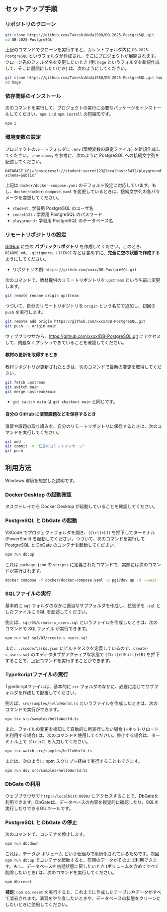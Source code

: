 

## セットアップ手順

### リポジトリのクローン

```bash
git clone https://github.com/TakeshiWada1980/DB-2025-PostgreSQL.git
cd DB-2025-PostgreSQL
```

上記のコマンドでクローンを実行すると、カレントフォルダ内に `DB-2025-PostgreSQL` というフォルダが作成され、そこにプロジェクトが展開されます。クローン先のフォルダ名を変更したいとき (例: `hoge` というフォルダを新規作成して、そこに展開にしたいとき) は、次のようにしてください。

```bash
git clone https://github.com/TakeshiWada1980/DB-2025-PostgreSQL.git hoge
cd hoge
```

### 依存関係のインストール

次のコマンドを実行して、プロジェクトの実行に必要なパッケージをインストールしてください。`npm i` は `npm install` の短縮形です。

```bash
npm i
```

### 環境変数の設定

プロジェクトのルートフォルダに `.env` (環境変数の設定ファイル) を新規作成してください。`.env.dummy` を参考に、次のように PostgreSQL への接続文字列を記述してください。

```env
DATABASE_URL="postgresql://student:secret123@localhost:5432/playground?schema=public"
```

上記は `docker/docker-compose.yaml` のデフォルト設定に対応しています。もし、`docker/docker-compose.yaml` を変更しているときは、接続文字列の各パラメータを変更してください。

- `student` : 学習用 PostgreSQL のユーザ名
- `secret123` : 学習用 PostgreSQL のパスワード
- `playground` : 学習用 PostgreSQL のデータベース名

### リモートリポジトリの設定

[GitHub](https://github.com/) に空の **パブリックリポジトリ** を作成してください。このとき、`README.md`、`.gitignore`、`LICENSE` などは含めずに、**完全に空の状態で作成**するようにしてください。

- リポジトリの例: `https://github.com/xxxx/DB-PostgreSQL.git`

次のコマンドで、教材提供のリモートリポジトリを `upstream` という名前に変更します。

```bash
git remote rename origin upstream
```

つづいて、自分のリモートリポジトリを `origin` という名前で追加し、初回の `push` を実行します。

```bash
git remote add origin https://github.com/xxxx/DB-PostgreSQL.git
git push -u origin main
```

ウェブブラウザから、https://github.com/xxxx/DB-PostgreSQL.git にアクセスして、問題なくプッシュできていることを確認してください。

#### 教材の更新を取得するとき

教材リポジトリが更新されたときは、次のコマンドで最新の変更を取得してください。

```bash
git fetch upstream
git switch main
git merge upstream/main
```

- `git switch main` は `git checkout main` と同じです。

#### 自分の GitHub に演習課題などを保存するとき

演習や課題の取り組みを、自分のリモートリポジトリに保存するときは、次のコマンドを実行してください。

```bash
git add .
git commit -m "任意のコミットメッセージ"
git push
```

## 利用方法

Windows 環境を想定した説明です。

### Docker Desktop の起動確認

タスクトレイから Docker Desktop が起動していることを確認してください。

### PostgreSQL と DbGate の起動

VSCode でプロジェクトフォルダを開き、`[Ctrl]+[J]` を押下してターミナル (PowerShell) を起動してください。つづいて、次のコマンドを実行して PostgreSQL と DbGate のコンテナを起動してください。

```bash
npm run db:up
```

これは `package.json` の `scripts` に定義されたコマンドで、実際には次のコマンドが実行されます。

```bash
docker compose -f docker/docker-compose.yaml -p pg17dev up -d --wait
```

### SQLファイルの実行

基本的に `sql` フォルダのなかに適当なサブフォルダを作成し、拡張子を `.sql` としたファイルに SQL を記述してください。

例えば、`sql/03/create-s_users.sql` というファイルを作成したときは、次のコマンドで SQLファイル が実行できます。

```bash
npm run sql sql/03/create-s_users.sql
```

また、`.vscode/tasks.json` にビルドタスクを定義しているので、`create-s_users.sql` のエディタタブがアクティブな状態で `[Ctrl]+[Shift]+[B]` を押下することで、上記コマンドを実行することができます。

### TypeScriptファイルの実行

TypeScriptファイルは、基本的に `src` フォルダのなかに、必要に応じてサブフォルダを作成して配置してください。

例えば、`src/samples/helloWorld.ts` というファイルを作成したときは、次のコマンドで実行ができます。

```bash
npx tsx src/samples/helloWorld.ts
```

また、ファイルの変更を検知して自動的に再実行したい場合 (=ホットリロードを利用する場合) は、次のコマンドを使用してください。停止する場合は、ターミナル上で `[Ctrl+C]` を入力してください。

```bash
npx tsx watch src/samples/helloWorld.ts
```

または、次のように npm スクリプト経由で実行することもできます。

```bash
npm run dev src/samples/helloWorld.ts
```

### DbGate の利用

ウェブブラウザで `http://localhost:8080/` にアクセスすることで、DbGateを利用できます。DbGateは、データベースの内容を視覚的に確認したり、SQLを実行したりできるGUIツールです。

### PostgreSQL と DbGate の停止

次のコマンドで、コンテナを停止します。

```bash
npm run db:down
```

これは、データが ボリューム という仕組みで永続化されているためです。次回 `npm run db:up` でコンテナを起動すると、前回のデータがそのまま利用できます。もし、データベースを初期状態に戻したいとき (ボリュームを含めてすべて削除したいとき) は、次のコマンドを実行してください。

```bash
npm db:reset
```

**補足**: `npm db:reset` を実行すると、これまでに作成したテーブルやデータがすべて消去されます。演習をやり直したいときや、データベースの状態をクリーンにしたいときに使用してください。